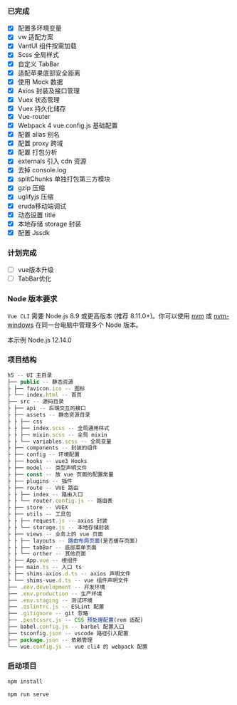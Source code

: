
### 已完成
- [x] 配置多环境变量
- [x] vw 适配方案
- [x] VantUI 组件按需加载
- [x] Scss 全局样式
- [x] 自定义 TabBar
- [x] 适配苹果底部安全距离
- [x] 使用 Mock 数据
- [x] Axios 封装及接口管理
- [x] Vuex 状态管理
- [x] Vuex 持久化储存
- [x] Vue-router
- [x] Webpack 4 vue.config.js 基础配置
- [x] 配置 alias 别名
- [x] 配置 proxy 跨域
- [x] 配置 打包分析
- [x] externals 引入 cdn 资源
- [x] 去掉 console.log
- [x] splitChunks 单独打包第三方模块
- [x] gzip 压缩
- [x] uglifyjs 压缩
- [x] eruda移动端调试
- [x] 动态设置 title
- [x] 本地存储 storage 封装
- [x] 配置 Jssdk

### 计划完成
- [ ] vue版本升级
- [ ] TabBar优化

### Node 版本要求

`Vue CLI` 需要 Node.js 8.9 或更高版本 (推荐 8.11.0+)。你可以使用 [nvm](https://github.com/nvm-sh/nvm) 或 [nvm-windows](https://github.com/coreybutler/nvm-windows) 在同一台电脑中管理多个 Node 版本。

本示例 Node.js 12.14.0
### 项目结构
```js
h5 -- UI 主目录  
├── public -- 静态资源  
├ ├── favicon.ico -- 图标  
├ └── index.html -- 首页  
├── src -- 源码目录  
├ ├── api -- 后端交互的接口  
├ ├── assets -- 静态资源目录
├ ├ ├── css
├ ├ ├── index.scss -- 全局通用样式
├ ├ ├── mixin.scss -- 全局 mixin
├ ├ └── variables.scss -- 全局变量  
├ ├── components -- 封装的组件  
├ ├── config -- 环境配置  
├ ├── hooks -- vue3 Hooks
├ ├── model -- 类型声明文件
├ ├── const -- 放 vue 页面的配置常量  
├ ├── plugins -- 插件  
├ ├── route -- VUE 路由  
├ ├ ├── index -- 路由入口  
├ ├ └── router.config.js -- 路由表  
├ ├── store -- VUEX  
├ ├── utils -- 工具包  
├ ├ ├── request.js -- axios 封装
├ ├ └── storage.js -- 本地存储封装
├ ├── views -- 业务上的 vue 页面  
├ ├ ├── layouts -- 路由布局页面(是否缓存页面)
├ ├ ├── tabBar -- 底部菜单页面
├ ├ └── orther -- 其他页面
├ ├── App.vue -- 根组件  
├ ├── main.ts -- 入口 ts  
├ ├── shims-axios.d.ts -- axios 声明文件  
├ └── shims-vue.d.ts -- vue 组件声明文件
├── .env.development -- 开发环境  
├── .env.production -- 生产环境  
├── .env.staging -- 测试环境  
├── .eslintrc.js -- ESLint 配置  
├── .gitignore -- git 忽略  
├── .postcssrc.js -- CSS 预处理配置(rem 适配)  
├── babel.config.js -- barbel 配置入口  
├── tsconfig.json -- vscode 路径引入配置
├── package.json -- 依赖管理  
└── vue.config.js -- vue cli4 的 webpack 配置
```
### 启动项目

```bash
npm install

npm run serve
```

